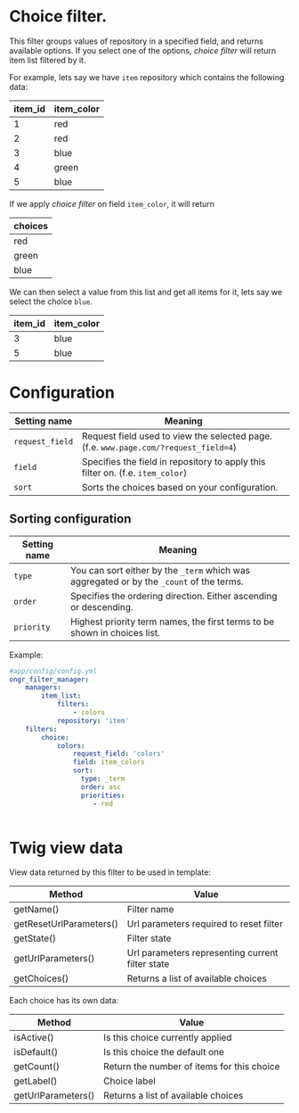 # Choice filter.

This filter groups values of repository in a specified field, and returns available options.
If you select one of the options,  *choice filter* will return item list filtered by it.

For example, lets say we have `item` repository which contains the following data:

| item_id | item_color |
|---------|------------|
| 1       | red        |
| 2       | red        |
| 3       | blue       |
| 4       | green      |
| 5       | blue       |

If we apply *choice filter* on field `item_color`, it will return

| choices     |
|-------------|
| red         |
| green       |
| blue        |

We can then select a value from this list and get all items for it, lets say we select the choice `blue`.

| item_id | item_color |
|---------|------------|
| 3       | blue       |
| 5       | blue       |

# Configuration

| Setting name           | Meaning                                                                              |
|------------------------|--------------------------------------------------------------------------------------|
| `request_field`        | Request field used to view the selected page. (f.e. `www.page.com/?request_field=4`) |
| `field`                | Specifies the field in repository to apply this filter on. (f.e. `item_color`)       |
| `sort`                 | Sorts the choices based on your configuration.                                        |


## Sorting configuration

| Setting name           | Meaning                                                                              |
|------------------------|--------------------------------------------------------------------------------------|
| `type`                 | You can sort either by the `_term` which was aggregated or by the `_count` of the terms. |
| `order`                | Specifies the ordering direction. Either ascending or descending.                       |
| `priority`                 | Highest priority term names, the first terms to be shown in choices list.           |

Example:
```yaml
#app/config/config.yml
ongr_filter_manager:
    managers:
        item_list:
            filters:
                - colors
            repository: 'item'
    filters:
        choice:
            colors:
                request_field: 'colors'
                field: item_colors
                sort:
                  type: _term
                  order: asc
                  priorities:
                     - red
                
```

# Twig view data

View data returned by this filter to be used in template:

| Method                  | Value                                            |
|-------------------------|--------------------------------------------------|
| getName()               | Filter name                                      |
| getResetUrlParameters() | Url parameters required to reset filter          |
| getState()              | Filter state                                     |
| getUrlParameters()      | Url parameters representing current filter state |
| getChoices()            | Returns a list of available choices              |

Each choice has its own data:

| Method             | Value                                      |
|--------------------|--------------------------------------------|
| isActive()         | Is this choice currently applied           |
| isDefault()        | Is this choice the default one             |
| getCount()         | Return the number of items for this choice |
| getLabel()         | Choice label                               |
| getUrlParameters() | Returns a list of available choices        |
                    
